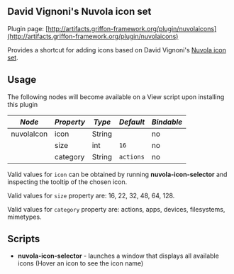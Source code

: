 
David Vignoni's Nuvola icon set
-------------------------------

Plugin page: [http://artifacts.griffon-framework.org/plugin/nuvolaicons](http://artifacts.griffon-framework.org/plugin/nuvolaicons)


Provides a shortcut for adding icons based on David Vignoni's [Nuvola icon set][1].

Usage
-----

The following nodes will become available on a View script upon installing this plugin

| *Node*     | *Property* | *Type* | *Default*   | *Bindable* |
| ---------- | ---------- | ------ | ----------- | ---------- |
| nuvolaIcon | icon       | String |             | no         |
|            | size       | int    | `16`        | no         |
|            | category   | String | `actions`   | no         |

Valid values for `icon` can be obtained by running **nuvola-icon-selector** and inspecting the tooltip of the chosen icon.

Valid values for `size` property are: 16, 22, 32, 48, 64, 128.

Valid values for `category` property are: actions, apps, devices, filesystems, mimetypes.

Scripts
-------

 * **nuvola-icon-selector** - launches a window that displays all available icons (Hover an icon to see the icon name)

[1]: http://www.icon-king.com/projects/nuvola/

